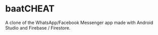 # baatCHEAT
A clone of the WhatsApp/Facebook Messenger app made with Android Studio and Firebase / Firestore.
